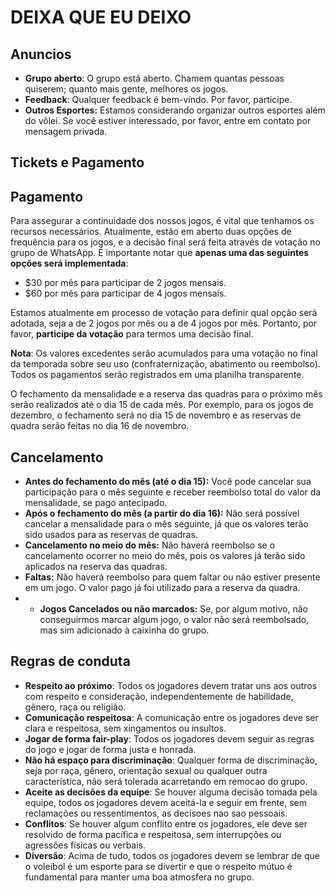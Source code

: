 # DEIXA QUE EU DEIXO

## Anuncios
* **Grupo aberto**: O grupo está aberto. Chamem quantas pessoas quiserem; quanto mais gente, melhores os jogos.
* **Feedback**: Qualquer feedback é bem-vindo. Por favor, participe.
* **Outros Esportes:** Estamos considerando organizar outros esportes além do vôlei. Se você estiver interessado, por favor, entre em contato por mensagem privada.

## Tickets e Pagamento
## Pagamento
Para assegurar a continuidade dos nossos jogos, é vital que tenhamos os recursos necessários. Atualmente, estão em aberto duas opções de frequência para os jogos, e a decisão final será feita através de votação no grupo de WhatsApp. É importante notar que **apenas uma das seguintes opções será implementada**:

* $30 por mês para participar de 2 jogos mensais.
* $60 por mês para participar de 4 jogos mensais.

Estamos atualmente em processo de votação para definir qual opção será adotada, seja a de 2 jogos por mês ou a de 4 jogos por mês. Portanto, por favor, **participe da votação** para termos uma decisão final.
  
**Nota**: Os valores excedentes serão acumulados para uma votação no final da temporada sobre seu uso (confraternização, abatimento ou reembolso). Todos os pagamentos serão registrados em uma planilha transparente.

O fechamento da mensalidade e a reserva das quadras para o próximo mês serão realizados até o dia 15 de cada mês. Por exemplo, para os jogos de dezembro, o fechamento será no dia 15 de novembro e as reservas de quadra serão feitas no dia 16 de novembro.

## Cancelamento
* **Antes do fechamento do mês (até o dia 15):** Você pode cancelar sua participação para o mês seguinte e receber reembolso total do valor da mensalidade, se pago antecipado.
* **Após o fechamento do mês (a partir do dia 16):** Não será possível cancelar a mensalidade para o mês seguinte, já que os valores terão sido usados para as reservas de quadras.
* **Cancelamento no meio do mês:** Não haverá reembolso se o cancelamento ocorrer no meio do mês, pois os valores já terão sido aplicados na reserva das quadras.
* **Faltas:** Não haverá reembolso para quem faltar ou não estiver presente em um jogo. O valor pago já foi utilizado para a reserva da quadra.
* * **Jogos Cancelados ou não marcados:** Se, por algum motivo, não conseguirmos marcar algum jogo, o valor não será reembolsado, mas sim adicionado à caixinha do grupo.

## Regras de conduta
* **Respeito ao próximo**: Todos os jogadores devem tratar uns aos outros com respeito e consideração, independentemente de habilidade, gênero, raça ou religião.
* **Comunicação respeitosa**: A comunicação entre os jogadores deve ser clara e respeitosa, sem xingamentos ou insultos.
* **Jogar de forma fair-play**: Todos os jogadores devem seguir as regras do jogo e jogar de forma justa e honrada.
* **Não há espaço para discriminação**: Qualquer forma de discriminação, seja por raça, gênero, orientação sexual ou qualquer outra característica, não será tolerada acarretando em remocao do grupo.
* **Aceite as decisões da equipe**: Se houver alguma decisão tomada pela equipe, todos os jogadores devem aceitá-la e seguir em frente, sem reclamações ou ressentimentos, as decisoes nao sao pessoais.
* **Conflitos**: Se houver algum conflito entre os jogadores, ele deve ser resolvido de forma pacífica e respeitosa, sem interrupções ou agressões físicas ou verbais.
* **Diversão**: Acima de tudo, todos os jogadores devem se lembrar de que o voleibol é um esporte para se divertir e que o respeito mútuo é fundamental para manter uma boa atmosfera no grupo.
